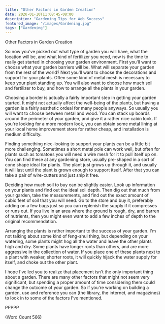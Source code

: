 ```yaml
---
title: "Other Factors in Garden Creation"
date: 2020-01-10T11:08:45-08:00
description: "Gardening Tips for Web Success"
featured_image: "/images/Gardening.jpg"
tags: ["Gardening"]
---
```


Other Factors in Garden Creation

So now you've picked out what type of garden you will have, what the
location will be, and what kind of fertilizer you need, now is the time to
really get started in choosing your garden environment. First you'll want
to choose what your garden barriers will be. What will separate your
garden from the rest of the world? Next you'll want to choose the
decorations and support for your plants. Often some kind of metal mesh is
necessary to keep your plant standing up. You will also want to choose how
much soil and fertilizer to buy, and how to arrange all the plants in your
garden.

Choosing a border is actually a fairly important step in getting your
garden started. It might not actually affect the well-being of the plants,
but having a garden is a fairly aesthetic ordeal for many people anyways.
So usually you will want to choose between metal and wood. You can stack
up boards around the perimeter of your garden, and give it a rather nice
cabin look. If you're looking for a more modern look, you can obtain some
metal lining at your local home improvement store for rather cheap, and
installation is medium difficulty.

Finding something nice-looking to support your plants can be a little bit
more challenging. Sometimes a short metal pole can work well, but often
for plants such as tomatoes you will need a wire mesh for it to pull
itself up on. You can find these at any gardening store, usually
pre-shaped in a sort of cone shape ideal for plants. The plant just grows
up through it, and usually it will last until the plant is grown enough to
support itself. After that you can take a pair of wire-cutters and just
snip it free.

Deciding how much soil to buy can be slightly easier. Look up information
on your plants and find out the ideal soil depth. Then dig out that much
from your garden, take the measurements, and find out the exact amount of
cubic feet of soil that you will need. Go to the store and buy it,
preferably adding on a few bags just so you can replenish the supply if it
compresses or runs out. If you live in an area where the ground is rough,
dry, and barren of nutrients, then you might even want to add a few inches
of depth to the original recommendation.

Arranging the plants is rather important to the success of your garden.
I'm not talking about some kind of feng-shui thing, but depending on your
watering, some plants might hog all the water and leave the other plants
high and dry. Some plants have longer roots than others, and are more
aggressive in the collection of water. If you place one of these plants
next to a plant with weaker, shorter roots, it will quickly hijack the
water supply for itself, and choke out the other plant.

I hope I've led you to realize that placement isn't the only important
thing about a garden. There are many other factors that might not seem
very significant, but spending a proper amount of time considering them
could change the outcome of your garden. So if you're working on building
a garden, use and reference you can (the library, the internet, and
magazines) to look in to some of the factors I've mentioned.

PPPPP

(Word Count 566)
